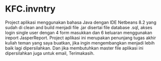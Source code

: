 # KFC.invntry
Project aplikasi menggunakan bahasa Java dengan IDE Netbeans 8.2 yang sudah di clean and build menjadi file .jar disertai file database .sql, akses login single user dengan 4 form masukkan dan 6 keluaran menggunakan ireport JasperReport. Project aplikasi ini merupakan penunjang tugas akhir kuliah teman yang saya buatkan, jika ingin mengembangkan menjadi lebih baik lagi dipersilahkan. Dan jika membutuhkan master file aplikasi ini dipersilahkan juga untuk email, Terimakasih.
